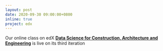 ```yaml
---
layout: post
date: 2020-09-30 09:00:00+0800
inline: true
project: edx
---
```


Our online class on edX [**Data Science for Construction, Architecture and Engineering**](https://courses.edx.org/courses/course-v1:NUS+DSBE001x+3T2020/course/) is live on its third iteration
